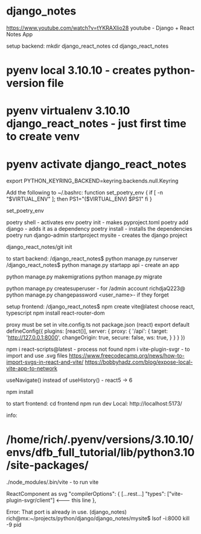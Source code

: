 # django_notes
https://www.youtube.com/watch?v=tYKRAXIio28
youtube - Django + React Notes App

setup backend:
mkdir django_react_notes
cd django_react_notes
# pyenv local 3.10.10 - creates python-version file
# pyenv virtualenv 3.10.10 django_react_notes - just first time to create venv
# pyenv activate django_react_notes
export PYTHON_KEYRING_BACKEND=keyring.backends.null.Keyring

Add the following to ~/.bashrc:
function set_poetry_env {
  if [ -n "$VIRTUAL_ENV" ]; then
  PS1="($VIRTUAL_ENV) $PS1"
  fi
}

set_poetry_env

poetry shell - activates env
poetry init - makes pyproject.toml
poetry add django - adds it as a dependency
poetry install - installs the dependencies
poetry run django-admin startproject mysite - creates the django project

django_react_notes/git init

to start backend:
/django_react_notes$ python manage.py runserver
/django_react_notes$ python manage.py startapp api - create an app

python manage.py makemigrations
python manage.py migrate

python manage.py createsuperuser - for /admin account richdjaQ223@
python manage.py changepassword <user_name>- if they forget

setup frontend:
/django_react_notes$ npm create vite@latest
choose react, typescript
npm install react-router-dom

proxy must be set in vite.config.ts not package.json (react)
export default defineConfig({
  plugins: [react()],
  server: {
    proxy: {
      '/api': {
        target: 'http://127.0.0.1:8000',
        changeOrigin: true,
        secure: false,
        ws: true,
      }
    }
  }
})


npm i react-scripts@latest - process not found
npm i vite-plugin-svgr - to import and use .svg files
https://www.freecodecamp.org/news/how-to-import-svgs-in-react-and-vite/
https://bobbyhadz.com/blog/expose-local-vite-app-to-network

useNavigate() instead of useHistory() - react5 -> 6


npm install

to start frontend:
cd frontend
npm run dev
Local:   http://localhost:5173/

info:
# /home/rich/.pyenv/versions/3.10.10/envs/dfb_full_tutorial/lib/python3.10/site-packages/
./node_modules/.bin/vite - to run vite

ReactComponent as svg
"compilerOptions":
{
  [...rest...]
  "types": ["vite-plugin-svgr/client"] <--- this line
},


Error: That port is already in use.
(django_notes) rich@mx:~/projects/python/django/django_notes/mysite$ lsof -i:8000
kill -9 pid
